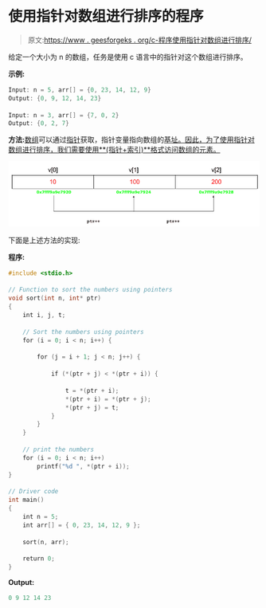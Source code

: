# 使用指针对数组进行排序的程序

> 原文:[https://www . geesforgeks . org/c-程序使用指针对数组进行排序/](https://www.geeksforgeeks.org/c-program-to-sort-an-array-using-pointers/)

给定一个大小为 n 的数组，任务是使用 c 语言中的指针对这个数组进行排序。

**示例:**

```cpp
Input: n = 5, arr[] = {0, 23, 14, 12, 9}
Output: {0, 9, 12, 14, 23}

Input: n = 3, arr[] = {7, 0, 2}
Output: {0, 2, 7}

```

**方法:**[数组](https://www.geeksforgeeks.org/introduction-to-arrays/)可以通过[指针](https://www.geeksforgeeks.org/pointers-in-c-and-c-set-1-introduction-arithmetic-and-array/)获取，指针变量指向数组的[基址。因此，为了使用指针对数组进行排序，我们需要使用**(指针+索引)**格式访问数组的元素。](https://www.geeksforgeeks.org/c-language-2-gq/arrays-pointers-gq/)

[![](img/e97448210fe12df396449ca524ab0ace.png)](https://www.geeksforgeeks.org/pointers-in-c-and-c-set-1-introduction-arithmetic-and-array/)

下面是上述方法的实现:

**程序:**

```cpp
#include <stdio.h>

// Function to sort the numbers using pointers
void sort(int n, int* ptr)
{
    int i, j, t;

    // Sort the numbers using pointers
    for (i = 0; i < n; i++) {

        for (j = i + 1; j < n; j++) {

            if (*(ptr + j) < *(ptr + i)) {

                t = *(ptr + i);
                *(ptr + i) = *(ptr + j);
                *(ptr + j) = t;
            }
        }
    }

    // print the numbers
    for (i = 0; i < n; i++)
        printf("%d ", *(ptr + i));
}

// Driver code
int main()
{
    int n = 5;
    int arr[] = { 0, 23, 14, 12, 9 };

    sort(n, arr);

    return 0;
}
```

**Output:**

```cpp
0 9 12 14 23

```